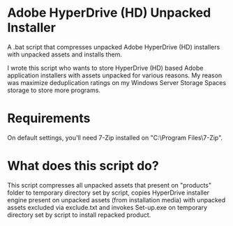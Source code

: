 # Adobe HyperDrive (HD) Unpacked Installer
A .bat script that compresses unpacked Adobe HyperDrive (HD) installers with unpacked assets and installs them.
 
I wrote this script who wants to store HyperDrive (HD) based Adobe application installers with assets unpacked for various reasons. My reason was maximize deduplication ratings on my Windows Server Storage Spaces storage to store more programs.

# Requirements
On default settings, you'll need 7-Zip installed on "C:\Program Files\7-Zip".

# What does this script do?
This script compresses all unpacked assets that present on "products" folder to temporary directory set by script, copies HyperDrive installer engine present on unpacked assets (from installation media) with unpacked assets excluded via exclude.txt and invokes Set-up.exe on temporary directory set by script to install repacked product.
